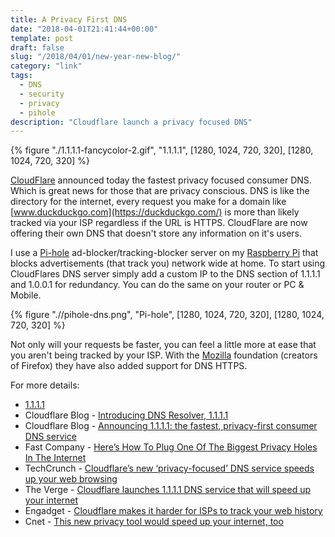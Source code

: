 ```yaml
---
title: A Privacy First DNS
date: "2018-04-01T21:41:44+00:00"
template: post
draft: false
slug: "/2018/04/01/new-year-new-blog/"
category: "link"
tags:
  - DNS
  - security
  - privacy
  - pihole
description: "Cloudflare launch a privacy focused DNS"
---
```


{% figure "./1.1.1.1-fancycolor-2.gif", "1.1.1.1", [1280, 1024, 720, 320], [1280, 1024, 720, 320] %}

[CloudFlare](https://blog.cloudflare.com/announcing-1111/) announced today the fastest privacy focused consumer DNS. Which is great news for those that are privacy conscious. DNS is like the directory for the internet, every request you make for a domain like [www.duckduckgo.com](https://duckduckgo.com/) is more than likely tracked via your ISP regardless if the URL is HTTPS. CloudFlare are now offering their own DNS that doesn't store any information on it's users.

I use a [Pi-hole](https://pi-hole.net/) ad-blocker/tracking-blocker server on my [Raspberry Pi](https://www.raspberrypi.org/) that blocks advertisements (that track you) network wide at home. To start using CloudFlares DNS server simply add a custom IP to the DNS section of 1.1.1.1 and 1.0.0.1 for redundancy. You can do the same on your router or PC & Mobile.

{% figure ".//pihole-dns.png", "Pi-hole", [1280, 1024, 720, 320], [1280, 1024, 720, 320] %}

Not only will your requests be faster, you can feel a little more at ease that you aren't being tracked by your ISP. With the [Mozilla](https://mozilla.org) foundation (creators of Firefox) they have also added support for DNS HTTPS.

For more details:

- [1.1.1.1](https://1.1.1.1/)
- Cloudflare Blog - [Introducing DNS Resolver, 1.1.1.1](https://blog.cloudflare.com/dns-resolver-1-1-1-1/)
- Cloudflare Blog - [Announcing 1.1.1.1: the fastest, privacy-first consumer DNS service](https://blog.cloudflare.com/announcing-1111/)
- Fast Company - [Here’s How To Plug One Of The Biggest Privacy Holes In The Internet](https://www.fastcompany.com/40551457/heres-how-to-plug-one-of-the-biggest-privacy-holes-in-the-internet)
- TechCrunch - [Cloudflare’s new ‘privacy-focused’ DNS service speeds up your web browsing](https://techcrunch.com/2018/04/01/cloudflares-new-privacy-focused-dns-service-speeds-up-your-web-browsing/)
- The Verge - [Cloudflare launches 1.1.1.1 DNS service that will speed up your internet](https://www.theverge.com/2018/4/1/17185732/cloudflare-dns-service-1-1-1-1)
- Engadget - [Cloudflare makes it harder for ISPs to track your web history](https://www.engadget.com/2018/04/01/cloudflare-1111-dns-privacy-service/)
- Cnet - [This new privacy tool would speed up your internet, too](https://www.cnet.com/news/cloudfare-new-1111-dns-privacy-tool-would-speed-your-internet-too/)
